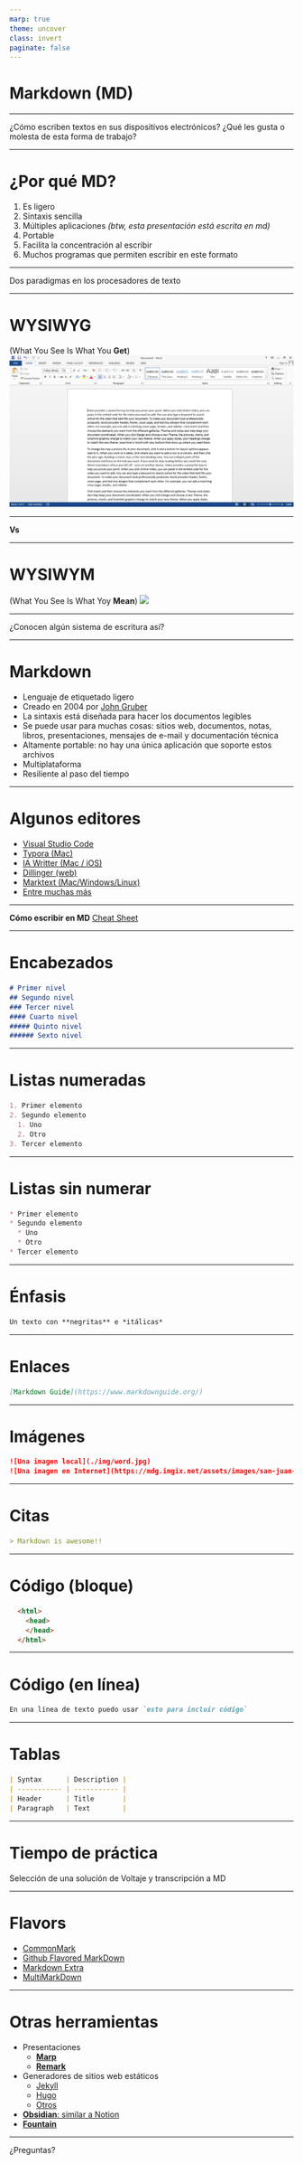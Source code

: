 ```yaml
---
marp: true
theme: uncover
class: invert
paginate: false
---
```

<!-- markdownlint-disable -->

# Markdown (MD)

---

¿Cómo escriben textos en sus dispositivos electrónicos?
¿Qué les gusta o molesta de esta forma de trabajo?

---
<!-- markdownlint-disable-line -->
<style scoped>section{font-size:30px;}</style>

# ¿Por qué MD?

1. Es ligero
2. Sintaxis sencilla
3. Múltiples aplicaciones *(btw, esta presentación está escrita en md)*
4. Portable
5. Facilita la concentración al escribir
6. Muchos programas que permiten escribir en este formato

---

Dos paradigmas en los procesadores de texto

---

# WYSIWYG
(What You See Is What You **Get**)
![](./img/word.jpg)

---

**Vs**

---

# WYSIWYM
(What You See Is What Yoy **Mean**)
![](./img/vscode.png.avif)

---

¿Conocen algún sistema de escritura así?

---
<style scoped>section{font-size:30px;}</style>
# Markdown

* Lenguaje de etiquetado ligero
* Creado en 2004 por [John Gruber](https://daringfireball.net/projects/markdown/)
* La sintaxis está diseñada para hacer los documentos legibles
* Se puede usar para muchas cosas: sitios web, documentos, notas, libros, presentaciones, mensajes de e-mail y documentación técnica
* Altamente portable: no hay una única aplicación que soporte estos archivos
* Multiplataforma
* Resiliente al paso del tiempo

---
<style scoped>section{font-size:30px;}</style>
# Algunos editores

* [Visual Studio Code](https://code.visualstudio.com)
* [Typora (Mac)](https://typora.io)
* [IA Writter (Mac / iOS)](https://ia.net/writer)
* [Dillinger (web)](https://dillinger.io)
* [Marktext (Mac/Windows/Linux)](https://github.com/marktext/marktext)
* [Entre muchas más](https://www.markdownguide.org/tools/)

---

**Cómo escribir en MD**
[Cheat Sheet](https://www.markdownguide.org/cheat-sheet/)

---

# Encabezados

```markdown
# Primer nivel
## Segundo nivel
### Tercer nivel
#### Cuarto nivel
##### Quinto nivel
###### Sexto nivel
```

---

# Listas numeradas

```markdown
1. Primer elemento
2. Segundo elemento
  1. Uno
  2. Otro
3. Tercer elemento
```

---

# Listas sin numerar

```markdown
* Primer elemento
* Segundo elemento
  * Uno
  * Otro
* Tercer elemento
```

---

# Énfasis

```markdown
Un texto con **negritas** e *itálicas*
```

---

# Enlaces

```markdown
[Markdown Guide](https://www.markdownguide.org/)
```

---

# Imágenes

```markdown
![Una imagen local](./img/word.jpg)
![Una imagen en Internet](https://mdg.imgix.net/assets/images/san-juan-mountains.jpg?auto=format&fit=clip&q=40&w=1080)
```

---

# Citas

```markdown
> Markdown is awesome!!
```

---

# Código (bloque)

```markdown
  <html>
    <head>
    </head>
  </html>
```

---

# Código (en línea)

```markdown
En una línea de texto puedo usar `esto para incluir código`
```

---

# Tablas

```markdown
| Syntax      | Description |
| ----------- | ----------- |
| Header      | Title       |
| Paragraph   | Text        |
```

---

# Tiempo de práctica

Selección de una solución de Voltaje y transcripción a MD

---

# Flavors

* [CommonMark](https://commonmark.org)
* [Github Flavored MarkDown](https://docs.github.com/en/get-started/writing-on-github/getting-started-with-writing-and-formatting-on-github/basic-writing-and-formatting-syntax)
* [Markdown Extra](https://michelf.ca/projects/php-markdown/extra/)
* [MultiMarkDown](https://fletcherpenney.net/multimarkdown/)

---
<style scoped>section{font-size:30px;}</style>

# Otras herramientas

* Presentaciones
  * [**Marp**](https://marp.app)
  * [**Remark**](https://remarkjs.com/)
* Generadores de sitios web estáticos
  * [Jekyll](https://jekyllrb.com)
  * [Hugo](https://gohugo.io/)
  * [Otros](https://jamstack.org/generators/)
* [**Obsidian**: similar a Notion](https://obsidian.md)
* [**Fountain**](https://fountain.io)

---

¿Preguntas?

